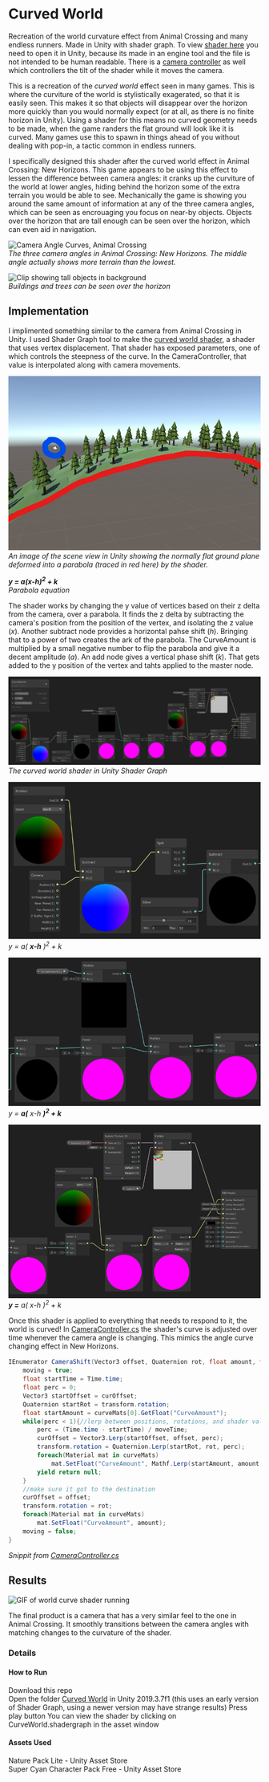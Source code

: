 # Curved World
Recreation of the world curvature effect from Animal Crossing and many endless runners. Made in Unity with shader graph. To view [shader here](CurevedWorld/Assets/CurveWorld.shadergraph) you need to open it in Unity, because its made in an engine tool and the file is not intended to be human readable. There is a [camera controller](CurevedWorld/Assets/CameraController.cs) as well which controllers the tilt of the shader while it moves the camera.

This is a recreation of the *curved world* effect seen in many games. This is where the curviture of the world is stylistically exagerated, so that it is easily seen. This makes it so that objects will disappear over the horizon more quickly than you would normally expect (or at all, as there is no finite horizon in Unity). Using a shader for this means no curved geometry needs to be made, when the game randers the flat ground will look like it is curved. Many games use this to spawn in things ahead of you without dealing with pop-in, a tactic common in endless runners. 

I specifically designed this shader after the curved world effect in Animal Crossing: New Horizons. This game appears to be using this effect to lessen the difference between camera angles: it cranks up the curviture of the world at lower angles, hiding behind the horizon some of the extra terrain you would be able to see. Mechanically the game is showing you around the same amount of information at any of the three camera angles, which can be seen as encrouaging you focus on near-by objects. Objects over the horizon that are tall enough can be seen over the horizon, which can even aid in navigation.

![Camera Angle Curves, Animal Crossing]()  
*The three camera angles in Animal Crossing: New Horizons. The middle angle actually shows more terrain than the lowest.*

![Clip showing tall objects in background]()  
*Buildings and trees can be seen over the horizon*

## Implementation

I implimented something similar to the camera from Animal Crossing in Unity. I used Shader Graph tool to make the [curved world shader](CurevedWorld/Assets/CurveWorld.shadergraph), a shader that uses vertex displacement. That shader has exposed parameters, one of which controls the steepness of the curve. In the CameraController, that value is interpolated along with camera movements.

![Image of the scene view in Unity with a parabola traced on the screenshot](Images/UnitySceneParabola.png)  
*An image of the scene view in Unity showing the normally flat ground plane deformed into a parabola (traced in red here) by the shader.*

***y = a(x-h)<sup>2</sup> + k***  
*Parabola equation*

The shader works by changing the y value of vertices based on their z delta from the camera, over a parabola. It finds the z delta by subtracting the camera's position from the position of the vertex, and isolating the z value (*x*). Another subtract node provides a horizontal pahse shift (*h*). Bringing that to a power of two creates the ark of the parabola. The CurveAmount is multiplied by a small negative number to flip the parabola and give it a decent amplitude (*a*). An add node gives a vertical phase shift (*k*). That gets added to the y position of the vertex and tahts applied to the master node.  

![Full Shader](Images/shaderFullGraph.png)
*The curved world shader in Unity Shader Graph*

![Shader Snippet](Images/shaderPositionToSubtract.png)  
*y = a( __x-h__ )<sup>2</sup> + k*

![Shader Snippet](Images/shaderSubtractToAdd.png)  
*y = __a(__ x-h __)<sup>2</sup> + k__*

![Shader Snippet](Images/shaderAddToMaster.png)  
*__y =__ a( x-h )<sup>2</sup> + k*

Once this shader is applied to everything that needs to respond to it, the world is curved! In [CameraController.cs](CurevedWorld/Assets/CameraController.cs) the shader's curve is adjusted over time whenever the camera angle is changing. This mimics the angle curve changing effect in New Horizons.

```C#
IEnumerator CameraShift(Vector3 offset, Quaternion rot, float amount, float moveTime){
    moving = true;
    float startTime = Time.time;
    float perc = 0;
    Vector3 startOffset = curOffset;
    Quaternion startRot = transform.rotation;
    float startAmount = curveMats[0].GetFloat("CurveAmount");
    while(perc < 1){//lerp between positions, rotations, and shader values
        perc = (Time.time - startTime) / moveTime;
        curOffset = Vector3.Lerp(startOffset, offset, perc);
        transform.rotation = Quaternion.Lerp(startRot, rot, perc);
        foreach(Material mat in curveMats)
            mat.SetFloat("CurveAmount", Mathf.Lerp(startAmount, amount, perc));
        yield return null;
    }
    //make sure it got to the destination
    curOffset = offset;
    transform.rotation = rot;
    foreach(Material mat in curveMats)
        mat.SetFloat("CurveAmount", amount);
    moving = false;
}
```
*Snippit from [CameraController.cs](CurevedWorld/Assets/CameraController.cs)*

## Results

![GIF of world curve shader running]()

The final product is a camera that has a very similar feel to the one in Animal Crossing. It smoothly transitions between the camera angles with matching changes to the curvature of the shader. 

### Details
#### How to Run
Download this repo  
Open the folder [Curved World](CurevedWorld) in Unity 2019.3.7f1 (this uses an early version of Shader Graph, using a newer version may have strange results)
Press play button
You can view the shader by clicking on CurveWorld.shadergraph in the asset window

#### Assets Used
Nature Pack Lite - Unity Asset Store  
Super Cyan Character Pack Free - Unity Asset Store
